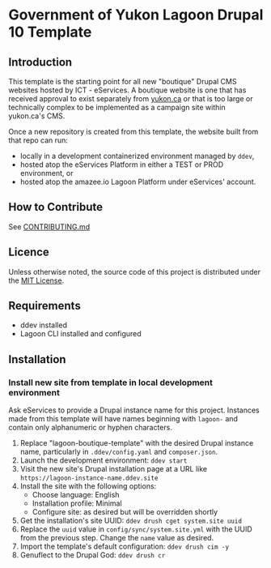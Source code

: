# Government of Yukon Lagoon Drupal 10 Template

## Introduction

This template is the starting point for all new "boutique" Drupal CMS websites
hosted by ICT - eServices.
A boutique website is one that has received approval to exist separately from
[yukon.ca](https://yukon.ca) or that is too large or technically complex to be
implemented as a campaign site within yukon.ca's CMS.

Once a new repository is created from this template, the website built from that
repo can run:

- locally in a development containerized environment managed by `ddev`,
- hosted atop the eServices Platform in either a TEST or PROD environment, or
- hosted atop the amazee.io Lagoon Platform under eServices' account.

## How to Contribute

See [CONTRIBUTING.md](CONTRIBUTING.md)

## Licence

Unless otherwise noted, the source code of this project is distributed under the
[MIT License](LICENSE).

## Requirements

- ddev installed
- Lagoon CLI installed and configured

## Installation

### Install new site from template in local development environment

Ask eServices to provide a Drupal instance name for this project.
Instances made from this template will have names beginning with `lagoon-` and
contain only alphanumeric or hyphen characters.

1. Replace "lagoon-boutique-template" with the desired Drupal instance name,
   particularly in `.ddev/config.yaml` and `composer.json`.
2. Launch the development environment: `ddev start`
3. Visit the new site's Drupal installation page at a URL like
   `https://lagoon-instance-name.ddev.site`
4. Install the site with the following options:
   - Choose language: English
   - Installation profile: Minimal
   - Configure site: as desired but will be overridden shortly
5. Get the installation's site UUID: `ddev drush cget system.site uuid`
6. Replace the `uuid` value in `config/sync/system.site.yml` with the UUID from
   the previous step.
   Change the `name` value as desired.
7. Import the template's default configuration: `ddev drush cim -y`
8. Genuflect to the Drupal God: `ddev drush cr`
